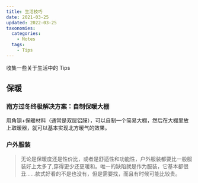 ```yaml
---
title: 生活技巧
date: 2021-03-25
updated: 2022-03-25
taxonomies:
  categories:
    - Notes
  tags:
    - Tips
---
```


收集一些关于生活中的 Tips

<!-- more -->

## 保暖

### 南方过冬终极解决方案：自制保暖大棚

用角钢+保暖材料（通常是双层铝膜），可以自制一个简易大棚，然后在大棚里放上取暖器，就可以基本实现北方暖气的效果。

### 户外服装

> 无论是保暖度还是性价比，或者是舒适性和功能性，户外服装都要比一般服装好上太多了,穿得更少还更暖和。唯一的缺陷就是作为服装，它基本都很丑……款式好看的不是也没有，但是需要找，而且有时候可能比较贵。


 
